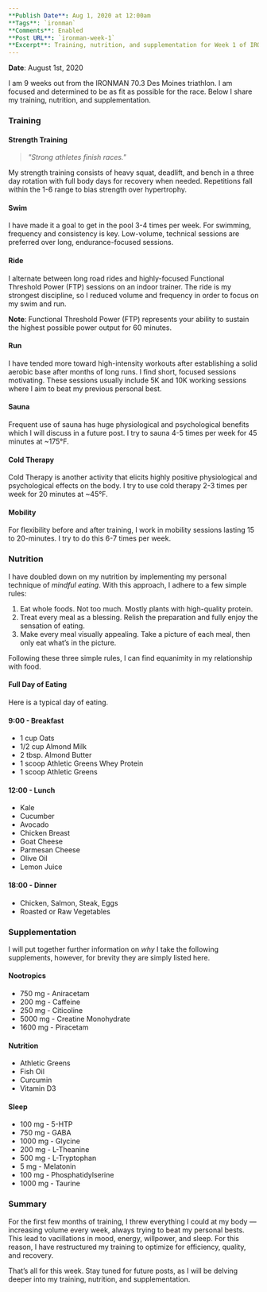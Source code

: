 ```yaml
---
**Publish Date**: Aug 1, 2020 at 12:00am
**Tags**: `ironman`
**Comments**: Enabled
**Post URL**: `ironman-week-1`
**Excerpt**: Training, nutrition, and supplementation for Week 1 of IRONMAN training.
---
```


**Date**: August 1st, 2020

I am 9 weeks out from the IRONMAN 70.3 Des Moines triathlon. I am focused and determined to be as fit as possible for the race. Below I share my training, nutrition, and supplementation.

### Training
#### Strength Training
> *"Strong athletes finish races."*

My strength training consists of heavy squat, deadlift, and bench in a three day rotation with full body days for recovery when needed. Repetitions fall within the 1-6 range to bias strength over hypertrophy.

#### Swim
I have made it a goal to get in the pool 3-4 times per week. For swimming, frequency and consistency is key. Low-volume, technical sessions are preferred over long, endurance-focused sessions.

#### Ride
I alternate between long road rides and highly-focused Functional Threshold Power (FTP) sessions on an indoor trainer. The ride is my strongest discipline, so I reduced volume and frequency in order to focus on my swim and run.

**Note**: Functional Threshold Power (FTP) represents your ability to sustain the highest possible power output for 60 minutes.

#### Run
I have tended more toward high-intensity workouts after establishing a solid aerobic base after months of long runs. I find short, focused sessions motivating. These sessions usually include 5K and 10K working sessions where I aim to beat my previous personal best.

#### Sauna
Frequent use of sauna has huge physiological and psychological benefits which I will discuss in a future post. I try to sauna 4-5 times per week for 45 minutes at ~175°F.

#### Cold Therapy
Cold Therapy is another activity that elicits highly positive physiological and psychological effects on the body. I try to use cold therapy 2-3 times per week for 20 minutes at ~45°F.

#### Mobility
For flexibility before and after training, I work in mobility sessions lasting 15 to 20-minutes. I try to do this 6-7 times per week.

### Nutrition
I have doubled down on my nutrition by implementing my personal technique of *mindful eating*. With this approach, I adhere to a few simple rules:
1. Eat whole foods. Not too much. Mostly plants with high-quality protein.
2. Treat every meal as a blessing. Relish the preparation and fully enjoy the sensation of eating.
3. Make every meal visually appealing. Take a picture of each meal, then only eat what’s in the picture.

Following these three simple rules, I can find equanimity in my relationship with food.

#### Full Day of Eating
Here is a typical day of eating.

#### 9:00 - Breakfast
* 1 cup Oats
* 1/2 cup Almond Milk
* 2 tbsp. Almond Butter
* 1 scoop Athletic Greens Whey Protein
* 1 scoop Athletic Greens

#### 12:00 - Lunch
* Kale
* Cucumber
* Avocado
* Chicken Breast
* Goat Cheese
* Parmesan Cheese
* Olive Oil
* Lemon Juice

#### 18:00 - Dinner
* Chicken, Salmon, Steak, Eggs
* Roasted or Raw Vegetables

### Supplementation
I will put together further information on *why* I take the following supplements, however, for brevity they are simply listed here.

#### Nootropics
* 750 mg - Aniracetam
* 200 mg - Caffeine
* 250 mg - Citicoline
* 5000 mg - Creatine Monohydrate
* 1600 mg - Piracetam

#### Nutrition
* Athletic Greens
* Fish Oil
* Curcumin
* Vitamin D3

#### Sleep
* 100 mg - 5-HTP
* 750 mg - GABA
* 1000 mg - Glycine
* 200 mg - L-Theanine
* 500 mg - L-Tryptophan
* 5 mg - Melatonin
* 100 mg - Phosphatidylserine
* 1000 mg - Taurine

### Summary
For the first few months of training, I threw everything I could at my body — increasing volume every week, always trying to beat my personal bests. This lead to vacillations in mood, energy, willpower, and sleep. For this reason, I have restructured my training to optimize for efficiency, quality, and recovery.

That’s all for this week. Stay tuned for future posts, as I will be delving deeper into my training, nutrition, and supplementation.
